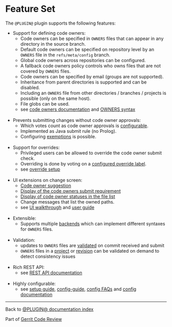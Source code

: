 # Feature Set

The `@PLUGIN@` plugin supports the following features:

* Support for defining code owners:
    * Code owners can be specified in `OWNERS` files that can appear in any
      directory in the source branch.
    * Default code owners can be specified on repository level by an `OWNERS`
      file in the `refs/meta/config` branch.
    * Global code owners across repositories can be configured.
    * A fallback code owners policy controls who owns files that are not covered
      by `OWNERS` files.
    * Code owners can be specified by email (groups are not supported).
    * Inheritance from parent directories is supported and can be disabled.
    * Including an `OWNERS` file from other directories / branches / projects is
      possible (only on the same host).
    * File globs can be used.
    * see [code owners documentation](config-guide.md#codeOwners) and
      [OWNERS syntax](backend-find-owners.md#syntax)
<br><br>
* Prevents submitting changes without code owner approvals:
    * Which votes count as code owner approvals is
      [configurable](setup-guide.md#configureCodeOwnerApproval).
    * Implemented as Java submit rule (no Prolog).
    * Configuring [exemptions](user-guide.md#codeOwnerExemptions) is possible.
<br><br>
* Support for overrides:
    * Privileged users can be allowed to override the code owner submit check.
    * Overriding is done by voting on a [configured override
      label](setup-guide.md#configureCodeOwnerOverrides).
    * see [override setup](config-faqs.md#setupOverrides)
<br><br>
* UI extensions on change screen:
    * [Code owner suggestion](how-to-use.md#howDoesItWork)
    * [Display of the code owners submit requirement](how-to-use.md#codeOwnersSubmitRequirement)
    * [Display of code owner statuses in the file list](how-to-use.md#perFilCodeOwnerStatuses)
    * Change messages that list the owned paths.
    * see [UI walkthrough](how-to-use.md) and [user guide](user-guide.md)
<br><br>
* Extensible:
    * Supports multiple [backends](backends.md) which can implement different
      syntaxes for `OWNERS` files.
<br><br>
* Validation:
    * updates to `OWNERS` files are [validated](validation.md) on commit
      received and submit
    * `OWNERS` files in a [project](rest-api.md#check-code-owner-config-files)
      or [revision](rest-api.md#check-code-owner-config-files-in-revision) can
      be validated on demand to detect consistency issues
<br><br>
* Rich REST API:
    * see [REST API documentation](rest-api.md)
<br><br>
* Highly configurable:
    * see [setup guide](setup-guide.md), [config-guide](config-guide.md),
      [config FAQs](config-faqs.md) and [config documentation](config.md)

---

Back to [@PLUGIN@ documentation index](index.md)

Part of [Gerrit Code Review](../../../Documentation/index.md)
